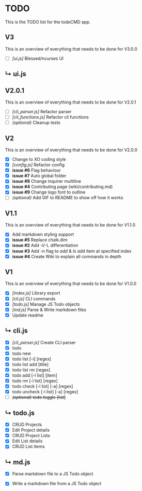 # TODO
This is the TODO list for the todoCMD app.

## V3
This is an overview of everything that needs to be done for V3.0.0
  - [ ] *[ui.js]* Blessed/ncurses UI

## ↳  ui.js

## V2.0.1
This is an overview of everything that needs to be done for V2.0.1
  - [ ] *[cli_parser.js]* Refactor parser
  - [ ] *[cli_functions.js]* Refactor cli functions
  - [ ] _(optional)_ Cleanup tests

## V2
This is an overview of everything that needs to be done for V2.0.0
  - [X] Change to XO coding style
  - [X] *[config.js]* Refactor config
  - [X] __issue #6__ Flag behaviour
  - [X] __issue #7__ Auto global folder
  - [X] __issue #8__ Change inquirer multiline
  - [X] __issue #4__ Contributing page (wiki/contributing.md)
  - [X] __issue #9__ Change logo font to outline
  - [ ] _(optional)_ Add GIF to README to show off how it works

## V1.1
This is an overview of everything that needs to be done for V1.1.0
  - [X] Add markdown styling support
  - [X] __issue #5__ Replace chalk.dim
  - [X] __issue #2__ Add -l/-L differentiation
  - [X] __issue #3__ Add -n flag to _add_ & _ls add_ item at specified index
  - [X] __issue #4__ Create Wiki to explain all commands in depth

## V1
This is an overview of everything that needs to be done for V1.0.0
  - [X] *[index.js]* Library export
  - [X] *[cli.js]* CLI commands
  - [X] *[todo.js]* Manage JS Todo objects
  - [X] *[md.js]* Parse & Write markdown files
  - [X] Update readme

## ↳  cli.js
  - [X] *[cli_parser.js]* Create CLI parser
  - [X] todo
  - [X] todo new
  - [X] todo list [-i] [regex]
  - [X] todo list add [title]
  - [X] todo list rm [regex]
  - [X] todo add [-l list] [item]
  - [X] todo rm [-l list] [regex]
  - [X] todo check [-l list] [-a] [regex]
  - [X] todo uncheck [-l list] [-a] [regex]
  - [ ] ~~_(optional)_ todo toggle [list]~~

## ↳  todo.js
  - [X] CRUD Projects
  - [X] Edit Project details
  - [X] CRUD Project Lists
  - [X] Edit List details
  - [X] CRUD List items

## ↳  md.js
  - [X] Parse markdown file to a JS Todo object
  - [X] Write a markdown file from a JS Todo object

